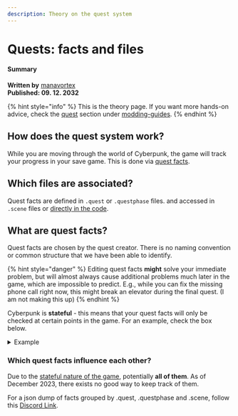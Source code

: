 ```yaml
---
description: Theory on the quest system
---
```


# Quests: facts and files

#### Summary

**Written by** [manavortex](https://app.gitbook.com/u/NfZBoxGegfUqB33J9HXuCs6PVaC3 "mention")\
**Published: 09. 12. 2032**

{% hint style="info" %}
This is the theory page. If you want more hands-on advice, check the [quest](../modding-guides/quest/ "mention") section under [modding-guides](../modding-guides/ "mention").
{% endhint %}

## How does the quest system work?

While you are moving through the world of Cyberpunk, the game will track your progress in your save game. This is done via [quest facts](quests-facts-and-files.md#what-are-quest-facts).&#x20;

## Which files are associated?

Quest facts are defined in `.quest` or `.questphase` files. and accessed in `.scene` files or [directly in the code](https://codeberg.org/adamsmasher/cyberpunk).

## What are quest facts?

Quest facts are chosen by the quest creator. There is no naming convention or common structure that we have been able to identify.

{% hint style="danger" %}
Editing quest facts **might** solve your immediate problem, but will almost always cause additional problems much later in the game, which are impossible to predict. E.g., while you can fix the missing phone call right now, this might break an elevator during the final quest. (I am not making this up)
{% endhint %}

Cyberpunk is **stateful** - this means that your quest facts will only be checked at certain points in the game.  For an example, check the box below.

<details>

<summary>Example</summary>

During the prologue, you can send Delamain to one of three locations. Your choice will be relevant three times, the first of those in the first 24 hours after the prologue:

* When deciding if you get a phone call from Mamá Welles that will trigger [**Heroes**](https://cyberpunk.fandom.com/wiki/Heroes)
* During the rooftop conversation in [**Gimme Danger**](https://cyberpunk.fandom.com/wiki/Gimme\_Danger), where it will unlock extra dialogue
* Close to one of the endings in [**Totalimmortal**](https://cyberpunk.fandom.com/wiki/Totalimmortal), where it will unlock an extra conversation

One would naively assume that we can unlock the extra dialogue by changing the quest fact. However, that is not the case: the later checks will consider other things as well.

</details>

### Which quest facts influence each other?

Due to the [stateful nature of the game](quests-facts-and-files.md#what-are-quest-facts), potentially **all of them**. As of December 2023, there exists no good way to keep track of them.

For a json dump of facts grouped by .quest, .questphase and .scene, follow this [Discord Link](https://discord.com/channels/717692382849663036/803201431657250857/1182394517551321180).
